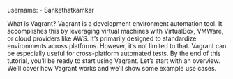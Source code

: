 username: - Sankethatkamkar

What is Vagrant?
Vagrant is a development environment automation tool. It accomplishes this by leveraging virtual machines with VirtualBox, VMWare, or cloud providers like AWS. It’s primarily designed to standardize environments across platforms. However, it’s not limited to that. Vagrant can be especially useful for cross-platform automated tests. By the end of this tutorial, you’ll be ready to start using Vagrant. Let’s start with an overview. We’ll cover how Vagrant works and we’ll show some example use cases.
